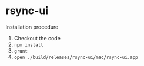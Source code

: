 rsync-ui
========
Installation procedure

1. Checkout the code
2. `npm install`
3. `grunt`
4. `open ./build/releases/rsync-ui/mac/rsync-ui.app`